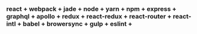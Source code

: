 ### react + webpack + jade + node + yarn + npm + express + graphql + apollo + redux + react-redux + react-router + react-intl + babel + browersync + gulp + eslint + 